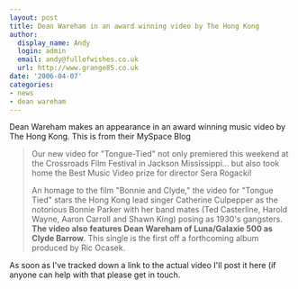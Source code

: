 ```yaml
---
layout: post
title: Dean Wareham in an award winning video by The Hong Kong
author:
  display_name: Andy
  login: admin
  email: andy@fullofwishes.co.uk
  url: http://www.grange85.co.uk
date: '2006-04-07'
categories:
- news
- dean wareham
---
```

Dean Wareham makes an appearance in an award winning music video by The Hong
Kong. This is from their MySpace Blog

> Our new video for "Tongue-Tied" not only premiered this weekend at the
Crossroads Film Festival in Jackson Mississippi... but also took home the Best
Music Video prize for director Sera Rogacki!
>
> An homage to the film "Bonnie and Clyde," the video for "Tongue Tied" stars
the Hong Kong lead singer Catherine Culpepper as the notorious Bonnie Parker
with her band mates (Ted Casterline, Harold Wayne, Aaron Carroll and Shawn
King) posing as 1930's gangsters. **The video also features Dean Wareham of
Luna/Galaxie 500 as Clyde Barrow**. This single is the first off a forthcoming
album produced by Ric Ocasek.

As soon as I've tracked down a link to the actual video I'll post it here (if
anyone can help with that please get in touch.

